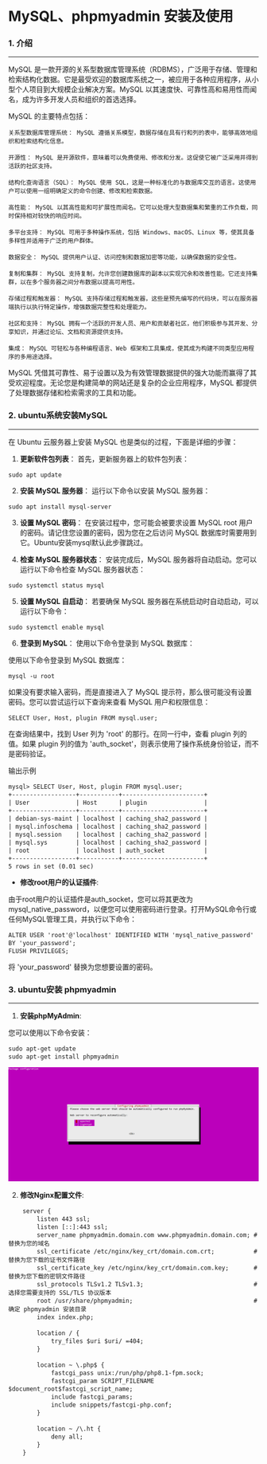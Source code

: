 # MySQL、phpmyadmin 安装及使用

### 1. 介绍
---

MySQL 是一款开源的关系型数据库管理系统（RDBMS），广泛用于存储、管理和检索结构化数据。它是最受欢迎的数据库系统之一，被应用于各种应用程序，从小型个人项目到大规模企业解决方案。MySQL 以其速度快、可靠性高和易用性而闻名，成为许多开发人员和组织的首选选择。

MySQL 的主要特点包括：

    关系型数据库管理系统： MySQL 遵循关系模型，数据存储在具有行和列的表中，能够高效地组织和检索结构化信息。

    开源性： MySQL 是开源软件，意味着可以免费使用、修改和分发。这促使它被广泛采用并得到活跃的社区支持。

    结构化查询语言（SQL）： MySQL 使用 SQL，这是一种标准化的与数据库交互的语言。这使用户可以使用一组明确定义的命令创建、修改和检索数据。

    高性能： MySQL 以其高性能和可扩展性而闻名。它可以处理大型数据集和繁重的工作负载，同时保持相对较快的响应时间。

    多平台支持： MySQL 可用于多种操作系统，包括 Windows、macOS、Linux 等，使其具备多样性并适用于广泛的用户群体。

    数据安全： MySQL 提供用户认证、访问控制和数据加密等功能，以确保数据的安全性。

    复制和集群： MySQL 支持复制，允许您创建数据库的副本以实现冗余和改善性能。它还支持集群，以在多个服务器之间分布数据以提高可用性。

    存储过程和触发器： MySQL 支持存储过程和触发器，这些是预先编写的代码块，可以在服务器端执行以执行特定操作，增强数据完整性和处理能力。

    社区和支持： MySQL 拥有一个活跃的开发人员、用户和贡献者社区，他们积极参与其开发、分享知识，并通过论坛、文档和资源提供支持。

    集成： MySQL 可轻松与各种编程语言、Web 框架和工具集成，使其成为构建不同类型应用程序的多用途选择。

MySQL 凭借其可靠性、易于设置以及为有效管理数据提供的强大功能而赢得了其受欢迎程度。无论您是构建简单的网站还是复杂的企业应用程序，MySQL 都提供了处理数据存储和检索需求的工具和功能。

### 2. ubuntu系统安装MySQL
---

在 Ubuntu 云服务器上安装 MySQL 也是类似的过程，下面是详细的步骤：

1. **更新软件包列表**： 首先，更新服务器上的软件包列表：

```
sudo apt update
```

2. **安装 MySQL 服务器**： 运行以下命令以安装 MySQL 服务器：

```
sudo apt install mysql-server
```

3. **设置 MySQL 密码**： 在安装过程中，您可能会被要求设置 MySQL root 用户的密码。请记住您设置的密码，因为您在之后访问 MySQL 数据库时需要用到它。Ubuntu安装mysql默认此步骤跳过。

4. **检查 MySQL 服务器状态**： 安装完成后，MySQL 服务器将自动启动。您可以运行以下命令检查 MySQL 服务器状态：

```
sudo systemctl status mysql
```

5. **设置 MySQL 自启动**： 若要确保 MySQL 服务器在系统启动时自动启动，可以运行以下命令：

```
sudo systemctl enable mysql
```

6. **登录到 MySQL**： 使用以下命令登录到 MySQL 数据库：

使用以下命令登录到 MySQL 数据库：

```
mysql -u root
```

如果没有要求输入密码，而是直接进入了 MySQL 提示符，那么很可能没有设置密码。您可以尝试运行以下查询来查看 MySQL 用户和权限信息：

```
SELECT User, Host, plugin FROM mysql.user;
```

在查询结果中，找到 User 列为 'root' 的那行。在同一行中，查看 plugin 列的值。如果 plugin 列的值为 'auth_socket'，则表示使用了操作系统身份验证，而不是密码验证。

输出示例

```
mysql> SELECT User, Host, plugin FROM mysql.user;
+------------------+-----------+-----------------------+
| User             | Host      | plugin                |
+------------------+-----------+-----------------------+
| debian-sys-maint | localhost | caching_sha2_password |
| mysql.infoschema | localhost | caching_sha2_password |
| mysql.session    | localhost | caching_sha2_password |
| mysql.sys        | localhost | caching_sha2_password |
| root             | localhost | auth_socket           |
+------------------+-----------+-----------------------+
5 rows in set (0.01 sec)
```

- **修改root用户的认证插件**:

由于root用户的认证插件是auth_socket，您可以将其更改为mysql_native_password，以便您可以使用密码进行登录。打开MySQL命令行或任何MySQL管理工具，并执行以下命令：

```
ALTER USER 'root'@'localhost' IDENTIFIED WITH 'mysql_native_password' BY 'your_password';
FLUSH PRIVILEGES;
```

将 'your_password' 替换为您想要设置的密码。


### 3. ubuntu安装 phpmyadmin
---

1. **安装phpMyAdmin**:

您可以使用以下命令安装： 

```
sudo apt-get update
sudo apt-get install phpmyadmin
```

<p align="center">
  <img src="image/phpmyadmin.png" alt="Image Description" width="700">
</p>


2. **修改Nginx配置文件**:

```
    server {
        listen 443 ssl;
        listen [::]:443 ssl;
        server_name phpmyadmin.domain.com www.phpmyadmin.domain.com; # 替换为您的域名
        ssl_certificate /etc/nginx/key_crt/domain.com.crt;           # 替换为您下载的证书文件路径
        ssl_certificate_key /etc/nginx/key_crt/domain.com.key;       # 替换为您下载的密钥文件路径
        ssl_protocols TLSv1.2 TLSv1.3;                               # 选择您需要支持的 SSL/TLS 协议版本
        root /usr/share/phpmyadmin;                                  # 确定 phpmyadmin 安装目录
        index index.php;

        location / {
            try_files $uri $uri/ =404;
        }

        location ~ \.php$ {
            fastcgi_pass unix:/run/php/php8.1-fpm.sock;
            fastcgi_param SCRIPT_FILENAME $document_root$fastcgi_script_name;
            include fastcgi_params;
            include snippets/fastcgi-php.conf;
        }

        location ~ /\.ht {
            deny all;
        }
    }

```



